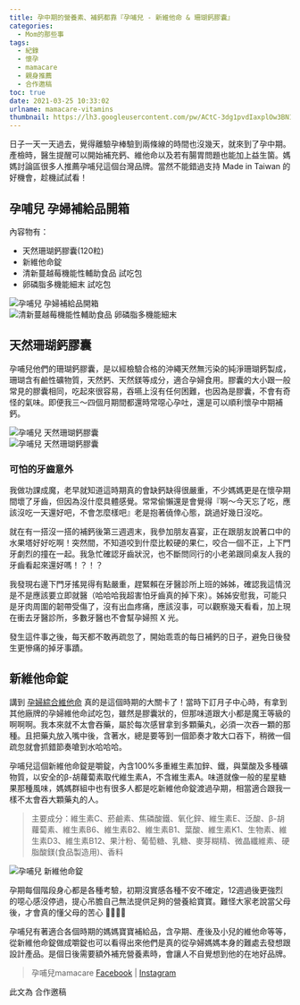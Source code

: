 ```yaml
---
title: 孕中期的營養素、補鈣都靠『孕哺兒 - 新維他命 & 珊瑚鈣膠囊』
categories:
  - Mom的那些事
tags:
  - 紀錄
  - 懷孕
  - mamacare
  - 親身推薦
  - 合作邀稿
toc: true
date: 2021-03-25 10:33:02
urlname: mamacare-vitamins
thumbnail: https://lh3.googleusercontent.com/pw/ACtC-3dg1pvdIaxplOw3BN13Lxp6PGScjL17b1XznxXuLVna_RAgIyykoZEM0jr1uUctezmQlkGBQEui4qCm8Nj6B0Fn70NRNDEqo3mjZVmFNc320yyDYKGvQtDbLwcMqy9R6Cya0YblRYEmK1_UoVI44nY=w761-h326-no?authuser=1
---
```

日子一天一天過去，覺得離驗孕棒驗到兩條線的時間也沒幾天，就來到了孕中期。產檢時，醫生提醒可以開始補充鈣、維他命以及若有腸胃問題也能加上益生箘。媽媽討論區很多人推薦孕哺兒這個台灣品牌。當然不能錯過支持 Made in Taiwan 的好機會，趁機試試看！

## 孕哺兒 孕婦補給品開箱
內容物有：<!--more-->
- 天然珊瑚鈣膠囊(120粒)
- 新維他命錠
- 清新蔓越莓機能性輔助食品 試吃包
- 卵磷脂多機能細末 試吃包

<img src="https://lh3.googleusercontent.com/pw/ACtC-3dfw9tTFHhOusthAl7cWn_hJk7QigY9RmCkKG1RCoLD5G3aPvCKc2C-599ce2tuTulX486Ef7TZxvYX4_Xyx2lDpLIUzU7Rv68i_ILnYGhIcrCL-8_Io4-cVtFx9qFnyAeZF-tCrdCy3984CLgGmmQ=w3148-h2100-no?authuser=1" title="孕哺兒 孕婦補給品開箱" alt="孕哺兒 孕婦補給品開箱" style="display:block; margin:auto;">

<img src="https://lh3.googleusercontent.com/pw/ACtC-3eFhh3XAGlbtngegHgpAdwfjKRJYayoCrdUefeemRkBMLYp_1qyLQM4zcWPExATkn9kUonvXAsVzNNGR_hbuUW54hR20vcgNzdgIl7HO8XJu0F3Gxwk5RJBYsMRqoOTh_k21EtVoytwZNpxG4hv2ZE=w3148-h2100-no?authuser=1" title="清新蔓越莓機能性輔助食品 卵磷脂多機能細末" alt="清新蔓越莓機能性輔助食品 卵磷脂多機能細末" style="display:block; margin:auto;">

## 天然珊瑚鈣膠囊

孕哺兒他們的珊瑚鈣膠囊，是以經檢驗合格的沖繩天然無污染的純淨珊瑚鈣製成，珊瑚含有鹼性礦物質，天然鈣、天然鎂等成分，適合孕婦食用。膠囊的大小跟一般常見的膠囊相同，吃起來很容易，吞嚥上沒有任何困難，也因為是膠囊，不會有奇怪的氣味。即便我三～四個月期間都還時常噁心孕吐，還是可以順利懷孕中期補鈣。

<img src="https://lh3.googleusercontent.com/pw/ACtC-3fE9Zs3W25rHDZLvWinOX9EEP4M6cy9IlrXQJYO_RaVjILyA1OJrXV0JgPnnqN00s5zVuwrmuI2nl9_XUkNpnyxxE3eDUlSGolyXyO6IIX1xg-MVy0evaBG-jOb2oxsNts1JZjyOdPrf_hV__PPKZ4=w3148-h2100-no?authuser=1" title="孕哺兒 天然珊瑚鈣膠囊" alt="孕哺兒 天然珊瑚鈣膠囊" style="display:block; margin:auto;">

<img src="https://lh3.googleusercontent.com/pw/ACtC-3fhRDvdP_-yXuOz5CixEXcC8DGlallYx72VnGBkqJxgrXWP2tc0BsmQ9-VE2JQdZ0PHGDCAb56R39orqBQvJVMxzozL5Qe2_0_x48_LhMXvVag_qf7shdt1lCqWUEuln1n5rChExIQJ_64fjpy_bJc=w3148-h2100-no?authuser=1" title="孕哺兒 天然珊瑚鈣膠囊" alt="孕哺兒 天然珊瑚鈣膠囊" style="display:block; margin:auto;">

### 可怕的牙齒意外

我做功課成魔，老早就知道這時期真的會缺鈣缺得很嚴重，不少媽媽更是在懷孕期間壞了牙齒，但因為沒什麼具體感覺。常常偷懶還是會覺得『啊～今天忘了吃，應該沒吃一天還好吧，不會怎麼樣吧』老是抱著僥倖心態，跳過好幾日沒吃。

就在有一搭沒一搭的補鈣後第三週週末，我參加朋友喜宴，正在跟朋友說著口中的水果塔好好吃啊！突然間，不知道咬到什麼比較硬的果仁，咬合一個不正，上下門牙劇烈的撞在一起。我急忙確認牙齒狀況，也不斷問同行的小老弟跟同桌友人我的牙齒看起來還好嗎！？！？

我發現右邊下門牙搖晃得有點嚴重，趕緊賴在牙醫診所上班的姊姊，確認我這情況是不是應該要立即就醫（哈哈哈我超害怕牙齒真的掉下來）。姊姊安慰我，可能只是牙肉周圍的韌帶受傷了，沒有出血疼痛，應該沒事，可以觀察幾天看看，加上現在衝去牙醫診所，多數牙醫也不會幫孕婦照 X 光。

發生這件事之後，每天都不敢再疏忽了，開始乖乖的每日補鈣的日子，避免日後發生更慘痛的掉牙事蹟。

## 新維他命錠

講到 <u>孕婦綜合維他命</u> 真的是這個時期的大關卡了！當時下訂月子中心時，有拿到其他廠牌的孕婦維他命試吃包，雖然是膠囊狀的，但那味道跟大小都是魔王等級的啊啊啊。我本來就不太會吞藥，屬於每次感冒拿到多顆藥丸，必須一次吞一顆的那種。且把藥丸放入嘴中後，含著水，總是要等到一個節奏才敢大口吞下，稍微一個疏忽就會抓錯節奏嗆到水哈哈哈。

孕哺兒這個新維他命錠是嚼錠，內含100%多重維生素加鋅、鐵，與葉酸及多種礦物質，以安全的β-胡蘿蔔素取代維生素A，不含維生素A。味道就像一般的星星糖果那種風味，媽媽群組中也有很多人都是吃新維他命錠渡過孕期，相當適合跟我一樣不太會吞大顆藥丸的人。

> 主要成分：維生素C、菸鹼素、焦磷酸鐵、氧化鋅、維生素E、泛酸、β-胡蘿蔔素、維生素B6、維生素B2、維生素B1、葉酸、維生素K1、生物素、維生素D3、維生素B12、果汁粉、葡萄糖、乳糖、麥芽糊精、微晶纖維素、硬脂酸鎂(食品製造用)、香料

<img src="https://lh3.googleusercontent.com/pw/ACtC-3fEghez0pCrdVEnEoffd1eLVBXdpzqcbWqhc9kFtg8wZuIREzePOLkH4AS6LsPY58LK2j6sStBNis1HGph7ER5SQNyAVQWEdwH7xSUBUGojmsZ8xzYYwlY7XirzgppPHXdcDDxZDkhIl8GHxdIxt2g=w3148-h2100-no?authuser=1" title="孕哺兒 新維他命錠" alt="孕哺兒 新維他命錠" style="display:block; margin:auto;">

孕期每個階段身心都是各種考驗，初期沒實感各種不安不確定，12週過後更強烈的噁心感沒停過，提心吊膽自己無法提供足夠的營養給寶寶。難怪大家老說當父母後，才會真的懂父母的苦心 🥰🙇🏻‍♀️

孕哺兒有著適合各個時期的媽媽寶寶補給品，含孕期、產後及小兒的維他命等等，從新維他命錠做成嚼錠也可以看得出來他們是真的從孕婦媽媽本身的難處去發想跟設計產品。是個日後需要額外補充營養素時，會讓人不自覺想到他的在地好品牌。

> 孕哺兒mamacare [Facebook](https://www.facebook.com/mamacaretw/) | [Instagram](https://www.instagram.com/mamacare.tw/?fbclid=IwAR1OjipiyTULfIEdqpwea1bEZ_Uy64NqZKwSMKmW6YfwoglYEhR1tr2GZF8)

<article class="message message-immersive is-primary">
<div class="message-body">
<i class="fas fa-heart mr-2"></i>  此文為 合作邀稿
</div>
</article>